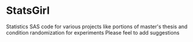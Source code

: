 # StatsGirl
Statistics SAS code for various projects like portions of master's thesis and condition randomization for experiments
Please feel to add suggestions
